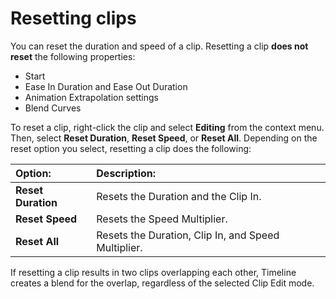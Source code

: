 # Resetting clips

You can reset the duration and speed of a clip. Resetting a clip **does not reset** the following properties:

* Start
* Ease In Duration and Ease Out Duration
* Animation Extrapolation settings
* Blend Curves

To reset a clip, right-click the clip and select **Editing** from the context menu. Then, select **Reset Duration**, **Reset Speed**, or **Reset All**. Depending on the reset option you select, resetting a clip does the following:

|**Option:** |**Description:** |
|:---|:---|
|**Reset Duration**|Resets the Duration and the Clip In.|
|**Reset Speed**|Resets the Speed Multiplier.|
|**Reset All**|Resets the Duration, Clip In, and Speed Multiplier.|

If resetting a clip results in two clips overlapping each other, Timeline creates a blend for the overlap, regardless of the selected Clip Edit mode.
